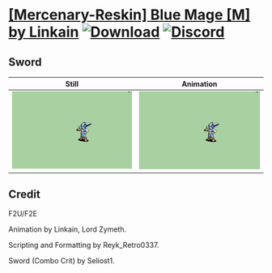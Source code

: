 # [\[Mercenary-Reskin\] Blue Mage \[M\] by Linkain](./) [![Download](https://img.shields.io/badge/Download--red?style=social&logo=github)](https://minhaskamal.github.io/DownGit/#/home?url=https://github.com/Klokinator/FE-Repo/tree/main/Battle%20Animations%2FInfantry%20-%20(Swd)%20Mercenaries%20and%20Heroes%2F%5BMercenary-Reskin%5D%20Blue%20Mage%20%5BM%5D%20by%20Linkain%2F1.%20Sword%20(Combo%20Crit)) [![Discord](https://img.shields.io/badge/Discord--blue?style=social&logo=discord)](https://discord.gg/C7VNGnyTPA)

## Sword

| Still | Animation |
| :---: | :-------: |
| ![Sword still](./Sword_000.png) | ![Sword](./Sword.gif) |

## Credit

F2U/F2E

Animation by Linkain, Lord Zymeth.

Scripting and Formatting by Reyk_Retro0337.

Sword (Combo Crit) by Seliost1.
